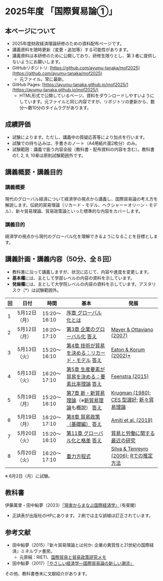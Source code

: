 # 2025年度 「国際貿易論①」

## 本ページについて

- 2025年度財政経済理論研修のための資料配布ページです。
- 講義資料を随時更新（変更・追加等）する可能性があります。
- 講義資料は本研修のために公開しており、研修生限りとし、第３者に提供しないようにお願いします。
- GitHubリポジトリ: [https://github.com/ayumu-tanaka/mof2025](https://github.com/ayumu-tanaka/mof2025)
  - 元ファイル。常に最新。
- GitHub Pages: [https://ayumu-tanaka.github.io/mof2025/](https://ayumu-tanaka.github.io/mof2025/)
  - HTML形式で公開しているページ。資料をダウンロードしやすいようにしています。元ファイルと同じ内容ですが、リポジトリの更新から、数分〜数10分のタイムラグがあります。

## 成績評価
- 試験によります。ただし、講義中の質疑応答等により加点を行います。
- 試験での持ち込みは、手書きのノート（A4用紙片面2枚分）のみ。
- 試験範囲：講義で扱う内容全般（教科書・配布資料の内容を含む）。教科書の1, 2, 9, 10章は原則試験範囲外です。

## 講義概要・講義目的
### 講義概要
現代のグローバル経済について経済学の視点から講義し、国際貿易論の考え方を解説します。伝統的貿易理論（リカード・モデル、ヘクシャー＝オリーン・モデル）、新々貿易理論、貿易政策論といった標準的な内容をカバーします。

### 講義目的
経済学の視点から現代のグローバル化を理解できるようになることを目標とします。


## 講義計画・講義内容（50分、全８回）

- 教科書に沿って講義しますが、状況に応じて、内容や進度を変更します。
- **基本欄**には、主として学部レベルの内容の資料を示しています。
- **発展欄**には、主として大学院レベルの内容の資料を示しています。アスタリスク（*）は試験範囲外。



| 回 | 日付         | 時間              | 基本                                                                                         | 発展                                                                                   |
|------|--------------|-------------------|----------------------------------------------------------------------------------------------|----------------------------------------------------------------------------------------------|
| 1    | 5月12日（月） | 15:20～16:10      | [序章 グローバル化とは](slides/00国際経済学は社会にどう役立つか.pptx)                                                             |                                     |
| 2    | 5月12日（月） | 16:20～17:10      | [第3章 企業のグローバル化](slides/03企業のグローバル化.pptx)  [答え](answers/Excercise解答第3章.pdf)                                                                            | [Mayer & Ottaviano (2007)](slides/MAYER_OTTAVIANO.pptx)                                                 |
| 3    | 5月13日（火） | 15:20～16:10      | [第4章 技術が貿易を決める：リカード・モデル](slides/04技術が貿易を決めるリカードモデルv3.pptx)  [答え](answers/Excercise解答第4章.pdf)                                                 | [Eaton & Korum (2002)*](slides/Eaton-Kortum2002.pptx)                                | 
| 4    | 5月13日（火） | 16:20～17:10      | [第5章 生産要素が貿易を決める：要素比率理論](slides/05生産要素が貿易を決めるv4.pptx)  [答え](answers/Excercise解答第5章.pdf)                                                 |  [Feenstra (2015)](slides/FeenstraChap01.pdf)                                                 |
| 5    | 5月19日（月） | 15:20～16:10      | [第7章 新・新貿易理論](slides/07新・新貿易理論.pptx)（※[新貿易理論](slides/trade2-01-new-trade-theory.pdf)も概説）  [答え](answers/Excercise解答第7章.pdf)                                                  | [Krugman (1980)](slides/Krugman1980.pdf); [CES 型選好](slides/CES.pdf); [新々貿易理論](slides/keio01.pptx)  |
| 6    | 5月19日（月） | 16:20～17:10      | [第8章 貿易政策（基礎編）](slides/08貿易政策_基礎編.pptx)  [答え](answers/Excercise解答第8章.pdf)                                                                   | [Amiti et al. (2019)](slides/Amiti2019.pdf)                                                    |
| 7    | 5月20日（火） | 15:20～16:10      | [第11章 グローバル化と格差](slides/11グローバル化と格差.pptx)   [答え](answers/Excercise解答第11章.pdf)                                                                  | [貿易と労働に関する最近の研究](slides/JSIE-Tanaka-50min.pptx)                                                 |
| 8    | 5月20日（火） | 16:20～17:10      | [重力方程式](slides/trade2-03-gravity.pdf)                                                                         | [Silva & Tenreyro (2006)](slides/LogOfGravity.pptx); [Rでの推定方法](Gravity.md)                                   | 

※ 6月2日（月）に試験。


## 教科書
伊藤萬里・田中鮎夢（2023）[『現実からまなぶ国際経済学』](https://www.yuhikaku.co.jp/books/detail/9784641200012)（有斐閣）

- 正誤表が出版社のHPにあります。２刷では主な誤植は訂正されています。

## 参考文献
- 田中鮎夢（2015）『新々貿易理論とは何か: 企業の異質性と21世紀の国際経済』ミネルヴァ書房。
  - 元原稿：RIETI、[国際貿易と貿易政策研究メモ](https://www.rieti.go.jp/users/tanaka-ayumu/serial/index.html)
- 田中鮎夢（2017）[「やさしい経済学―国際貿易論の新しい潮流」](https://www.rieti.go.jp/jp/papers/contribution/yasashii23/index.html)

その他、教科書巻末に文献紹介があります。

